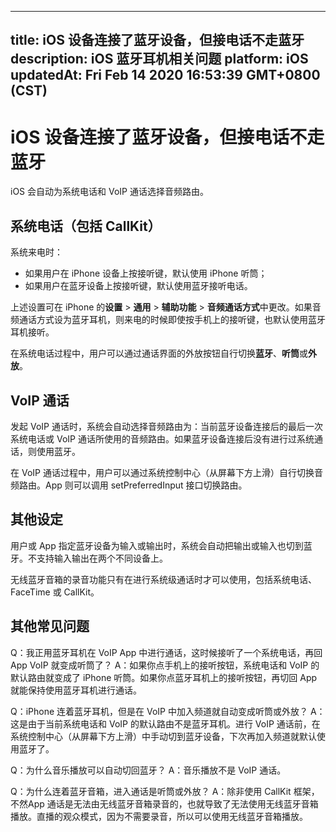 
---
title: iOS 设备连接了蓝牙设备，但接电话不走蓝牙
description: iOS 蓝牙耳机相关问题
platform: iOS
updatedAt: Fri Feb 14 2020 16:53:39 GMT+0800 (CST)
---
# iOS 设备连接了蓝牙设备，但接电话不走蓝牙
iOS 会自动为系统电话和 VoIP 通话选择音频路由。

## 系统电话（包括 CallKit）

系统来电时：

- 如果用户在 iPhone 设备上按接听键，默认使用 iPhone 听筒；
- 如果用户在蓝牙设备上按接听键，默认使用蓝牙接听电话。

上述设置可在 iPhone 的**设置** > **通用** > **辅助功能** > **音频通话方式**中更改。如果音频通话方式设为蓝牙耳机，则来电的时候即使按手机上的接听键，也默认使用蓝牙耳机接听。

在系统电话过程中，用户可以通过通话界面的外放按钮自行切换**蓝牙**、**听筒**或**外放**。

## VoIP 通话

发起 VoIP 通话时，系统会自动选择音频路由为：当前蓝牙设备连接后的最后一次系统电话或 VoIP 通话所使用的音频路由。如果蓝牙设备连接后没有进行过系统通话，则使用蓝牙。

在 VoIP 通话过程中，用户可以通过系统控制中心（从屏幕下方上滑）自行切换音频路由。App 则可以调用 setPreferredInput 接口切换路由。

## 其他设定

用户或 App 指定蓝牙设备为输入或输出时，系统会自动把输出或输入也切到蓝牙。不支持输入输出在两个不同设备上。

无线蓝牙音箱的录音功能只有在进行系统级通话时才可以使用，包括系统电话、FaceTime 或 CallKit。

## 其他常见问题

Q：我正用蓝牙耳机在 VoIP App 中进行通话，这时候接听了一个系统电话，再回 App VoIP 就变成听筒了？
A：如果你点手机上的接听按钮，系统电话和 VoIP 的默认路由就变成了 iPhone 听筒。如果你点蓝牙耳机上的接听按钮，再切回 App 就能保持使用蓝牙耳机进行通话。

Q：iPhone 连着蓝牙耳机，但是在 VoIP 中加入频道就自动变成听筒或外放？
A：这是由于当前系统电话和 VoIP 的默认路由不是蓝牙耳机。进行 VoIP 通话前，在系统控制中心（从屏幕下方上滑）中手动切到蓝牙设备，下次再加入频道就默认使用蓝牙了。

Q：为什么音乐播放可以自动切回蓝牙？
A：音乐播放不是 VoIP 通话。

Q：为什么连着蓝牙音箱，进入通话是听筒或外放？
A：除非使用 CallKit 框架，不然App 通话是无法由无线蓝牙音箱录音的，也就导致了无法使用无线蓝牙音箱播放。直播的观众模式，因为不需要录音，所以可以使用无线蓝牙音箱播放。


